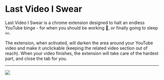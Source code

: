 # Last Video I Swear

<p>
Last Video I Swear is a chrome extension designed to halt an endless YouTube binge - for when you should be working 📖, or finally going to sleep 💤.
</p>

<p>
The extension, when activated, will darken the area around your YouTube video and make it unclickable (keeping the related video section out of reach). When your video finishes, the extension will take care of the hardest part, and close the tab for you.
</p>

---

<img align="centre" src="https://media.giphy.com/media/lp14dAQGVDsrAojjTU/giphy.gif">
